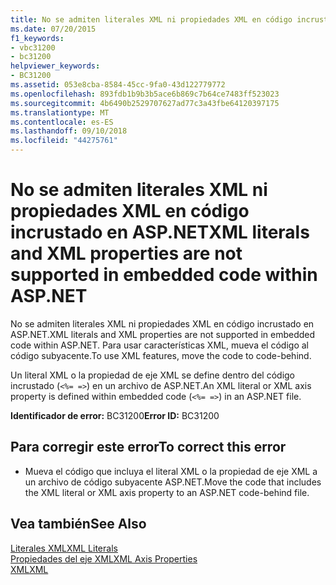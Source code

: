 ```yaml
---
title: No se admiten literales XML ni propiedades XML en código incrustado en ASP.NET
ms.date: 07/20/2015
f1_keywords:
- vbc31200
- bc31200
helpviewer_keywords:
- BC31200
ms.assetid: 053e8cba-8584-45cc-9fa0-43d122779772
ms.openlocfilehash: 893fdb1b9b3b5ace6b869c7b64ce7483ff523023
ms.sourcegitcommit: 4b6490b2529707627ad77c3a43fbe64120397175
ms.translationtype: MT
ms.contentlocale: es-ES
ms.lasthandoff: 09/10/2018
ms.locfileid: "44275761"
---
```

# <a name="xml-literals-and-xml-properties-are-not-supported-in-embedded-code-within-aspnet"></a><span data-ttu-id="54cb9-102">No se admiten literales XML ni propiedades XML en código incrustado en ASP.NET</span><span class="sxs-lookup"><span data-stu-id="54cb9-102">XML literals and XML properties are not supported in embedded code within ASP.NET</span></span>
<span data-ttu-id="54cb9-103">No se admiten literales XML ni propiedades XML en código incrustado en ASP.NET.</span><span class="sxs-lookup"><span data-stu-id="54cb9-103">XML literals and XML properties are not supported in embedded code within ASP.NET.</span></span> <span data-ttu-id="54cb9-104">Para usar características XML, mueva el código al código subyacente.</span><span class="sxs-lookup"><span data-stu-id="54cb9-104">To use XML features, move the code to code-behind.</span></span>  
  
 <span data-ttu-id="54cb9-105">Un literal XML o la propiedad de eje XML se define dentro del código incrustado (`<%= =>`) en un archivo de ASP.NET.</span><span class="sxs-lookup"><span data-stu-id="54cb9-105">An XML literal or XML axis property is defined within embedded code (`<%= =>`) in an ASP.NET file.</span></span>  
  
 <span data-ttu-id="54cb9-106">**Identificador de error:** BC31200</span><span class="sxs-lookup"><span data-stu-id="54cb9-106">**Error ID:** BC31200</span></span>  
  
## <a name="to-correct-this-error"></a><span data-ttu-id="54cb9-107">Para corregir este error</span><span class="sxs-lookup"><span data-stu-id="54cb9-107">To correct this error</span></span>  
  
-   <span data-ttu-id="54cb9-108">Mueva el código que incluya el literal XML o la propiedad de eje XML a un archivo de código subyacente ASP.NET.</span><span class="sxs-lookup"><span data-stu-id="54cb9-108">Move the code that includes the XML literal or XML axis property to an ASP.NET code-behind file.</span></span>  
  
## <a name="see-also"></a><span data-ttu-id="54cb9-109">Vea también</span><span class="sxs-lookup"><span data-stu-id="54cb9-109">See Also</span></span>  
 [<span data-ttu-id="54cb9-110">Literales XML</span><span class="sxs-lookup"><span data-stu-id="54cb9-110">XML Literals</span></span>](../../../visual-basic/language-reference/xml-literals/index.md)  
 [<span data-ttu-id="54cb9-111">Propiedades del eje XML</span><span class="sxs-lookup"><span data-stu-id="54cb9-111">XML Axis Properties</span></span>](../../../visual-basic/language-reference/xml-axis/index.md)  
 [<span data-ttu-id="54cb9-112">XML</span><span class="sxs-lookup"><span data-stu-id="54cb9-112">XML</span></span>](../../../visual-basic/programming-guide/language-features/xml/index.md)
